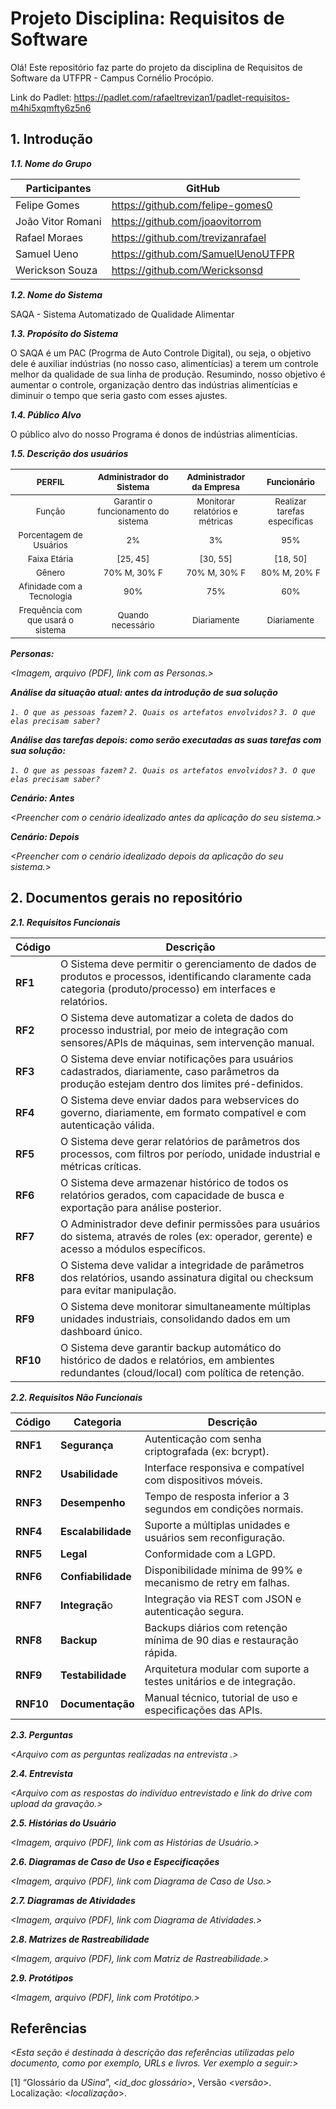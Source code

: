 
# Projeto Disciplina: Requisitos de Software

Olá! Este repositório faz parte do projeto da disciplina de Requisitos de Software da UTFPR - Campus Cornélio Procópio. 

Link do Padlet: https://padlet.com/rafaeltrevizan1/padlet-requisitos-m4hi5xqmfty6z5n6

## 1. Introdução

***1.1.  Nome do Grupo***

| Participantes         | GitHub                                  |
|-----------------------|------------------------------------------|
| Felipe Gomes          | https://github.com/felipe-gomes0        |
| João Vitor Romani     | https://github.com/joaovitorrom          |
| Rafael Moraes         | https://github.com/trevizanrafael       |
| Samuel Ueno           | https://github.com/SamuelUenoUTFPR       |
| Werickson Souza       | https://github.com/Wericksonsd       |  

***1.2.  Nome do Sistema***

SAQA - Sistema Automatizado de Qualidade Alimentar

***1.3.  Propósito do Sistema***

O SAQA é um PAC (Progrma de Auto Controle Digital), ou seja, o objetivo dele é auxiliar indústrias (no nosso caso, alimentícias) a terem um controle melhor da qualidade de sua linha de produção. Resumindo, nosso objetivo é aumentar o controle, organização dentro das indústrias alimentícias e diminuir o tempo que seria gasto com esses ajustes.

***1.4.  Público Alvo***

O público alvo do nosso Programa é donos de indústrias alimentícias.

***1.5. Descrição dos usuários***

|<sub>PERFIL</sub>|<sub>Administrador do Sistema</sub>|<sub>Administrador da Empresa</sub>|<sub>Funcionário</sub>|
| :---: | :---: | :---: | :---: |
|<sub>Função</sub>|<sub>Garantir o funcionamento do sistema</sub>|<sub>Monitorar relatórios e métricas</sub>|<sub>Realizar tarefas específicas</sub>|
|<sub>Porcentagem de Usuários</sub>|<sub>2%</sub>|<sub>3%</sub>|<sub>95%</sub>|
|<sub>Faixa Etária</sub>|<sub>[25, 45]</sub>|<sub>[30, 55]</sub>|<sub>[18, 50]</sub>|
|<sub>Gênero</sub>|<sub>70% M, 30% F</sub>|<sub>70% M, 30% F</sub>|<sub>80% M, 20% F</sub>|
|<sub>Afinidade com a Tecnologia</sub>|<sub>90%</sub>|<sub>75%</sub>|<sub>60%</sub>|
|<sub>Frequência com que usará o sistema</sub>|<sub>Quando necessário</sub>|<sub>Diariamente</sub>|<sub>Diariamente</sub>|

***Personas:***

*<Imagem, arquivo (PDF), link com as Personas.>*

***Análise da situação atual: antes da introdução de sua solução***

*`1. O que as pessoas fazem?`*
*`2. Quais os artefatos envolvidos?`*
*`3. O que elas precisam saber?`*

***Análise das tarefas depois: como serão executadas as suas tarefas com sua solução:***

*`1. O que as pessoas fazem?`*
*`2. Quais os artefatos envolvidos?`*
*`3. O que elas precisam saber?`*

***Cenário: Antes***

*<Preencher com o cenário idealizado antes da aplicação do seu sistema.>*

***Cenário: Depois***

*<Preencher com o cenário idealizado depois da aplicação do seu sistema.>*

## 2. Documentos gerais no repositório

***2.1. Requisitos Funcionais***

| **Código** | **Descrição** |
|------------|---------------|
| **RF1**    | O Sistema deve permitir o gerenciamento de dados de produtos e processos, identificando claramente cada categoria (produto/processo) em interfaces e relatórios. |
| **RF2**    | O Sistema deve automatizar a coleta de dados do processo industrial, por meio de integração com sensores/APIs de máquinas, sem intervenção manual. |
| **RF3**    | O Sistema deve enviar notificações para usuários cadastrados, diariamente, caso parâmetros da produção estejam dentro dos limites pré-definidos. |
| **RF4**    | O Sistema deve enviar dados para webservices do governo, diariamente, em formato compatível e com autenticação válida. |
| **RF5**    | O Sistema deve gerar relatórios de parâmetros dos processos, com filtros por período, unidade industrial e métricas críticas. |
| **RF6**    | O Sistema deve armazenar histórico de todos os relatórios gerados, com capacidade de busca e exportação para análise posterior. |
| **RF7**    | O Administrador deve definir permissões para usuários do sistema, através de roles (ex: operador, gerente) e acesso a módulos específicos. |
| **RF8**    | O Sistema deve validar a integridade de parâmetros dos relatórios, usando assinatura digital ou checksum para evitar manipulação. |
| **RF9**    | O Sistema deve monitorar simultaneamente múltiplas unidades industriais, consolidando dados em um dashboard único. |
| **RF10**   | O Sistema deve garantir backup automático do histórico de dados e relatórios, em ambientes redundantes (cloud/local) com política de retenção. |

***2.2. Requisitos Não Funcionais***

| Código | Categoria      | Descrição                                                                 |
|--------|----------------|---------------------------------------------------------------------------|
| **RNF1**  | **Segurança**       | Autenticação com senha criptografada (ex: bcrypt).                        |
| **RNF2**  | **Usabilidade**     | Interface responsiva e compatível com dispositivos móveis.               |
| **RNF3**  | **Desempenho**      | Tempo de resposta inferior a 3 segundos em condições normais.            |
| **RNF4**  | **Escalabilidade**  | Suporte a múltiplas unidades e usuários sem reconfiguração.              |
| **RNF5**  | **Legal**           | Conformidade com a LGPD.                                                 |
| **RNF6**  | **Confiabilidade**  | Disponibilidade mínima de 99% e mecanismo de retry em falhas.            |
| **RNF7**  | **Integraçã**o      | Integração via REST com JSON e autenticação segura.                      |
| **RNF8**  | **Backup**          | Backups diários com retenção mínima de 90 dias e restauração rápida.     |
| **RNF9**  | **Testabilidade**  | Arquitetura modular com suporte a testes unitários e de integração.      |
| **RNF10** | **Documentação**    | Manual técnico, tutorial de uso e especificações das APIs.               |



***2.3. Perguntas***

*<Arquivo com as perguntas realizadas na entrevista .>*

***2.4. Entrevista***

*<Arquivo com as respostas do indivíduo entrevistado e link do drive com upload da gravação.>*

***2.5. Histórias do Usuário***

*<Imagem, arquivo (PDF), link com as Histórias de Usuário.>*

***2.6. Diagramas de Caso de Uso e Especificações***

*<Imagem, arquivo (PDF), link com Diagrama de Caso de Uso.>*

***2.7. Diagramas de Atividades***

*<Imagem, arquivo (PDF), link com Diagrama de Atividades.>*

***2.8. Matrizes de Rastreabilidade***

*<Imagem, arquivo (PDF), link com Matriz de Rastreabilidade.>*

***2.9. Protótipos***

*<Imagem, arquivo (PDF), link com Protótipo.>*

## Referências

*<Esta seção é destinada à descrição das referências utilizadas pelo documento, como por exemplo, URLs e livros. Ver exemplo a seguir:>*

[1] “Glossário da _USina_”, <_id_doc glossário_>, Versão <_versão_>. Localização: <_localização_>.
